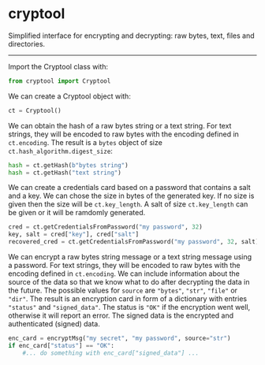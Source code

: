 # cryptool

Simplified interface for encrypting and decrypting: raw bytes, text, files and directories.

---

Import the Cryptool class with:
```python
from cryptool import Cryptool
```

We can create a Cryptool object with:
```python
ct = Cryptool()
```

We can obtain the hash of a raw bytes string or a text string. For text strings, they will be
encoded to raw bytes with the encoding defined in `ct.encoding`. The result is a `bytes` object
of size `ct.hash_algorithm.digest_size`:
```python
hash = ct.getHash(b"bytes string")
hash = ct.getHash("text string")
```

We can create a credentials card based on a password that contains a salt and a key.
We can chose the size in bytes of the generated key. If no size is given then the size
will be `ct.key_length`. A salt of size `ct.key_length` can be given or it will be 
ramdomly generated.
```python
cred = ct.getCredentialsFromPassword("my password", 32)
key, salt = cred["key"], cred["salt"]
recovered_cred = ct.getCredentialsFromPassword("my password", 32, salt)
```

We can encrypt a raw bytes string message or a text string message using a password. For text strings, 
they will be encoded to raw bytes with the encoding defined in `ct.encoding`. We can include information
about the source of the data so that we know what to do after decrypting the data in the future. 
The possible values for `source` are `"bytes"`, `"str"`, `"file"` or `"dir"`.
The result is an encryption card in form of a dictionary with entries `"status"` and `"signed_data"`.
The status is `"OK"` if the encryption went well, otherwise it will report an error. The signed data
is the encrypted and authenticated (signed) data.
```python
enc_card = encryptMsg("my secret", "my password", source="str")
if enc_card["status"] == "OK":
	#... do something with enc_card["signed_data"] ...
```


